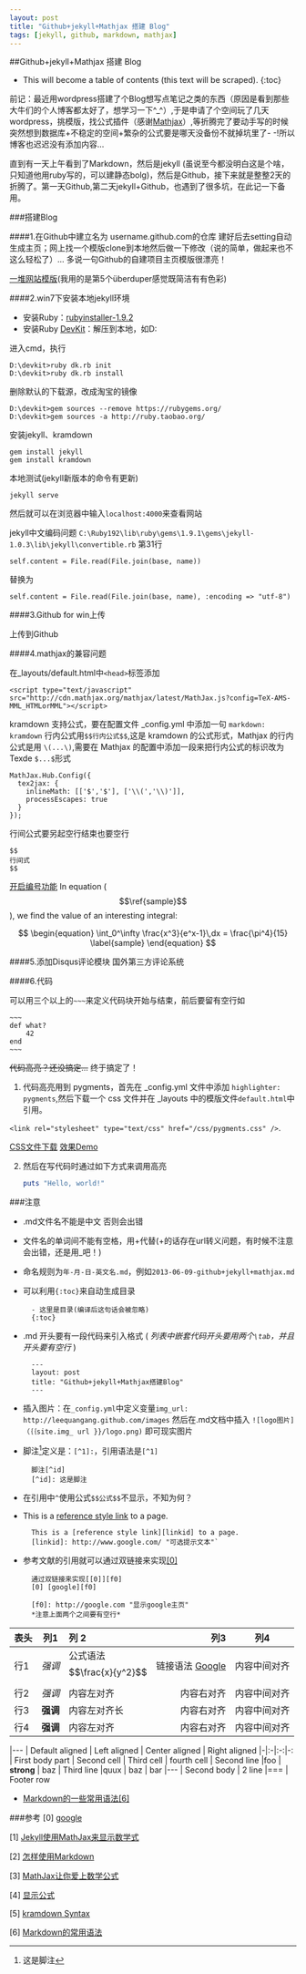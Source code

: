 ```yaml
---
layout: post
title: "Github+jekyll+Mathjax 搭建 Blog"
tags: [jekyll, github, markdown, mathjax]
---
```



##Github+jekyll+Mathjax 搭建 Blog

- This will become a table of contents (this text will be scraped).
{:toc}

前记：最近用wordpress搭建了个Blog想写点笔记之类的东西（原因是看到那些大牛们的个人博客都太好了，想学习一下^_^）,于是申请了个空间玩了几天wordpress，挑模版，找公式插件（感谢[Mathjax](http://mathjax.com)）,等折腾完了要动手写的时候突然想到数据库+不稳定的空间+繁杂的公式要是哪天没备份不就掉坑里了- -!所以博客也迟迟没有添加内容...


直到有一天上午看到了Markdown，然后是jekyll (虽说至今都没明白这是个啥，只知道他用ruby写的，可以建静态bolg)，然后是Github，接下来就是整整2天的折腾了。第一天Github,第二天jekyll+Github，也遇到了很多坑，在此记一下备用。

###搭建Blog

####1.在Github中建立名为 username.github.com的仓库
建好后去setting自动生成主页；网上找一个模版clone到本地然后做一下修改（说的简单，做起来也不这么轻松了）...
多说一句Github的自建项目主页模版很漂亮！

[一堆网站模版](https://github.com/mojombo/jekyll/wiki/Sites)(我用的是第5个überduper感觉既简洁有有色彩)

####2.win7下安装本地jekyll环境
- 安装Ruby：[rubyinstaller-1.9.2](http://rubyinstaller.org/downloads/)
- 安装Ruby [DevKit](http://cloud.github.com/downloads/oneclick/rubyinstaller/DevKit-tdm-32-4.5.2-20111229-1559-sfx.exe)：解压到本地，如D:

进入cmd，执行

    D:\devkit>ruby dk.rb init
    D:\devkit>ruby dk.rb install

删除默认的下载源，改成淘宝的镜像

    D:\devkit>gem sources --remove https://rubygems.org/
    D:\devkit>gem sources -a http://ruby.taobao.org/

安装jekyll、kramdown

    gem install jekyll
    gem install kramdown

本地测试(jekyll新版本的命令有更新)

    jekyll serve

然后就可以在浏览器中输入`localhost:4000`来查看网站

jekyll中文编码问题 `C:\Ruby192\lib\ruby\gems\1.9.1\gems\jekyll-1.0.3\lib\jekyll\convertible.rb` 第31行

    self.content = File.read(File.join(base, name))

替换为

    self.content = File.read(File.join(base, name), :encoding => "utf-8")

####3.Github for win上传

上传到Github

####4.mathjax的兼容问题

在_layouts/default.html中`<head>`标签添加

    <script type="text/javascript" src="http://cdn.mathjax.org/mathjax/latest/MathJax.js?config=TeX-AMS-MML_HTMLorMML"></script>

kramdown 支持公式，要在配置文件 _config.yml 中添加一句 `markdown:  kramdown`
行内公式用`$$行内公式$$`,这是 kramdown 的公式形式，Mathjax 的行内公式是用 `\(...\)`,需要在 Mathjax 的配置中添加一段来把行内公式的标识改为 Texde `$...$`形式

~~~
MathJax.Hub.Config({
  tex2jax: {
    inlineMath: [['$','$'], ['\\(','\\)']],
    processEscapes: true
  }
});
~~~

行间公式要另起空行结束也要空行

    $$
    行间式
    $$

[开启编号功能](3)
In equation ($$\ref{sample}$$), we find the value of an
interesting integral:

$$
\begin{equation}
  \int_0^\infty \frac{x^3}{e^x-1}\,dx = \frac{\pi^4}{15}
  \label{sample}
\end{equation}
$$

####5.添加Disqus评论模块
国外第三方评论系统

####6.代码

可以用三个以上的`~~~`来定义代码块开始与结束，前后要留有空行如


    ~~~
    def what?
        42
    end
    ~~~



~~代码高亮？还没搞定...~~ 终于搞定了！

1. 代码高亮用到 pygments，首先在 _config.yml 文件中添加 `highlighter: pygments`,然后下载一个 css 文件并在 _layouts 中的模版文件`default.html`中引用。

`<link rel="stylesheet" type="text/css" href="/css/pygments.css" />`. 

[CSS文件下载](https://github.com/richleland/pygments-css)  [效果Demo](http://pygments.org/demo/657928/)

2. 然后在写代码时通过如下方式来调用高亮

    ~~~ruby
    puts "Hello, world!"
    ~~~



###注意 

- .md文件名不能是中文 否则会出错
- 文件名的单词间不能有空格，用+代替(+的话存在url转义问题，有时候不注意会出错，还是用_吧！)
- 命名规则为`年-月-日-英文名.md`，例如`2013-06-09-github+jekyll+mathjax.md`
- 可以利用`{:toc}`来自动生成目录

		- 这里是目录(编译后这句话会被忽略)
		{:toc}

- .md 开头要有一段代码来引入格式 ( *列表中嵌套代码开头要用两个`\tab`，并且开头要有空行* )

		---
		layout: post
		title: "Github+jekyll+Mathjax搭建Blog"
		---


- 插入图片：在`_config.yml`中定义变量`img_url: http://leequangang.github.com/images` 然后在.md文档中插入
`![logo图片]（｛｛site.img_ url }}/logo.png)` 即可现实图片

- 脚注[^id]定义是：`[^1]:`，引用语法是`[^1]`

		脚注[^id]
		[^id]: 这是脚注

- 在引用中`^`使用公式`$$公式$$`不显示，不知为何？

- This is a [reference style link][linkid] to a page. 

		This is a [reference style link][linkid] to a page.
		[linkid]: http://www.google.com/ "可选提示文本"`
- 参考文献的引用就可以通过双链接来实现[[0]][f0]

		通过双链接来实现[[0]][f0]
		[0] [google][f0]

		[f0]: http://google.com "显示google主页"
		*注意上面两个之间要有空行*

表头      | 列1        | 列 2               |  列3        | 列4
----------|------------|:-------------------|------------:|:--------------:
行1       | *强调*     | 公式语法 $$\frac{x}{y^2}$$ | 链接语法 [Google](http://www.google.com.cn)  | 内容中间对齐
行2       | _强调_     | 内容左对齐         | 内容右对齐  | 内容中间对齐
行3       | **强调**   | 内容左对齐长       | 内容右对齐  | 内容中间对齐
行4       | __强调__   | 内容左对齐         | 内容右对齐  | 内容中间对齐


|---
| Default aligned | Left aligned | Center aligned | Right aligned
|-|:-|:-:|-:
| First body part | Second cell | Third cell | fourth cell
| Second line |foo | **strong** | baz
| Third line |quux | baz | bar
|---
| Second body
| 2 line
|===
| Footer row

- [Markdown的一些常用语法[6]](http://hawstein.com/posts/markdown-syntax.html)


###参考
[0] [google][f0]

[f0]: http://google.com "显示google主页"

[1] [Jekyll使用MathJax来显示数学式](http://cyukang.com/2013/03/03/try-mathjax.html "显示公式")

[2] [怎样使用Markdown](http://www.ituring.com.cn/article/23)

[3] [MathJax让你爱上数学公式](http://zhiqiang.org/blog/it/mathjax-make-mathematics-beautiful.html)

[4] [显示公式](http://liuhongjiang.github.io/tech/blog/2012/11/21/math/)

[5] [kramdown Syntax](http://kramdown.rubyforge.org/syntax.html)

[6] [Markdown的常用语法](http://hawstein.com/posts/markdown-syntax.html)

[linkid]: http://www.google.com/ "可选提示文本"
[^id]: 这是脚注